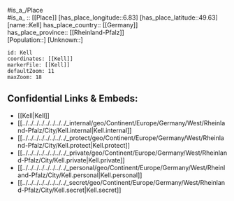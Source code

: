 ﻿---
location: [49.63,6.83] 
mapzoom: [7,12] 
mapmarker: city 
type: City
tags:
- geo/City


SpocWebEntityId: 31375
isDeleted: false
confidential: public

---
#is_a_/Place  
#is_a_ :: [[Place]] 
[has_place_longitude::6.83] 
[has_place_latitude::49.63] 
[name::Kell] 
has_place_country:: [[Germany]]  
has_place_province:: [[Rheinland-Pfalz]]  
[Population::] 
[Unknown::] 


```leaflet
id: Kell
coordinates: [[Kell]] 
markerFile: [[Kell]] 
defaultZoom: 11 
maxZoom: 18
```


## Confidential Links & Embeds: 
- [[Kell|Kell]]  
- [[../../../../../../../../_internal/geo/Continent/Europe/Germany/West/Rheinland-Pfalz/City/Kell.internal|Kell.internal]] 
- [[../../../../../../../../_protect/geo/Continent/Europe/Germany/West/Rheinland-Pfalz/City/Kell.protect|Kell.protect]] 
- [[../../../../../../../../_private/geo/Continent/Europe/Germany/West/Rheinland-Pfalz/City/Kell.private|Kell.private]] 
- [[../../../../../../../../_personal/geo/Continent/Europe/Germany/West/Rheinland-Pfalz/City/Kell.personal|Kell.personal]] 
- [[../../../../../../../../_secret/geo/Continent/Europe/Germany/West/Rheinland-Pfalz/City/Kell.secret|Kell.secret]] 
